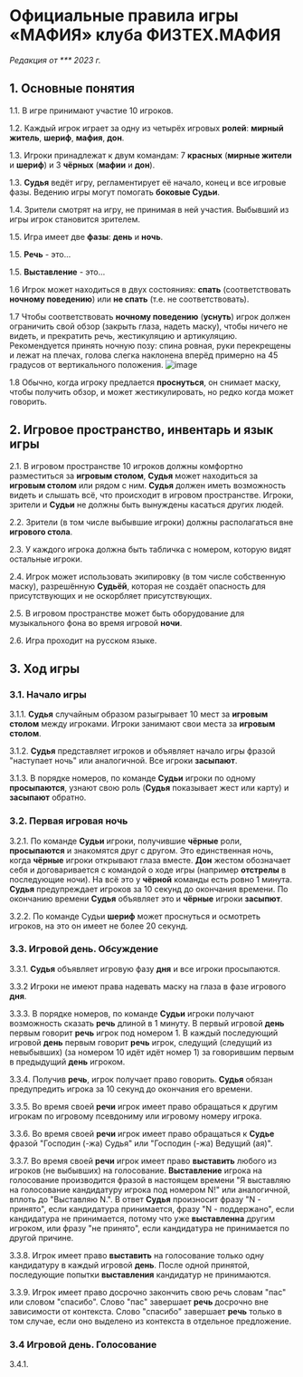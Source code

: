 # Официальные правила игры «МАФИЯ» клуба ФИЗТЕХ.МАФИЯ

*Редакция от *** 2023 г.*

## 1. Основные понятия

1.1. В игре принимают участие 10 игроков.

1.2. Каждый игрок играет за одну из четырёх игровых **ролей**: **мирный житель**, **шериф**, **мафия**, **дон**.

1.3. Игроки принадлежат к двум командам: 7 **красных** (**мирные жители** и **шериф**) и 3 **чёрных** (**мафии** и **дон**).

1.3. **Судья** ведёт игру, регламентирует её начало, конец и все игровые фазы. Ведению игры могут помогать **боковые Судьи**.

1.4. Зрители смотрят на игру, не принимая в ней участия. Выбывший из игры игрок становится зрителем.

1.5. Игра имеет две **фазы**: **день** и **ночь**.

1.5. **Речь** - это...

1.5. **Выставление** - это...

1.6 Игрок может находиться в двух состояниях: **спать** (соответствовать **ночному поведению**) или **не спать** (т.е. не соответствовать).

1.7 Чтобы соответствовать **ночному поведению** (**уснуть**) игрок должен ограничить свой обзор (закрыть глаза, надеть маску), чтобы ничего не видеть, и прекратить речь, жестикуляцию и артикуляцию. Рекомендуется принять ночную позу: спина ровная, руки перекрещены и лежат на плечах, голова слегка наклонена вперёд примерно на 45 градусов от вертикального положения.
![image](https://github.com/MaximilianYan/Phystech.Mafia/assets/33744661/c08e0db1-8142-46ed-b175-2efa60b59267)

1.8 Обычно, когда игроку предлается **проснуться**, он снимает маску, чтобы получить обзор, и может жестикулировать, но редко когда может говорить.

## 2. Игровое пространство, инвентарь и язык игры

2.1. В игровом пространстве 10 игроков должны комфортно разместиться за **игровым столом**, **Судья** может находиться за **игровым столом** или рядом с ним. **Судья** должен иметь возможность видеть и слышать всё, что происходит в игровом пространстве. Игроки, зрители и **Судьи** не должны быть вынуждены касаться других людей.

2.2. Зрители (в том числе выбывшие игроки) должны располагаться вне **игрового стола**.

2.3. У каждого игрока должна быть табличка с номером, которую видят остальные игроки.

2.4. Игрок может использовать экипировку (в том числе собственную маску), разрешённую **Судьёй**, которая не создаёт опасность для присутствующих и не оскорбляет присутствующих.

2.5. В игровом пространстве может быть оборудование для музыкального фона во время игровой **ночи**.

2.6. Игра проходит на русском языке.

## 3. Ход игры

### 3.1. Начало игры

3.1.1. **Судья** случайным образом разыгрывает 10 мест за **игровым столом** между игроками. Игроки занимают свои места за **игровым столом**.

3.1.2. **Судья** представляет игроков и объявляет начало игры фразой "наступает ночь" или аналогичной. Все игроки **засыпают**.

3.1.3. В порядке номеров, по команде **Судьи** игроки по одному **просыпаются**, узнают свою роль (**Судья** показывает жест или карту) и **засыпают** обратно.

### 3.2. Первая игровая ночь

3.2.1. По команде **Судьи** игроки, получившие **чёрные** роли, **просыпаются** и знакомятся друг с другом. Это единственная ночь, когда **чёрные** игроки открывают глаза вместе. **Дон** жестом обозначает себя и договаривается с командой о ходе игры (например **отстрелы** в последующие ночи). На всё это у **чёрной** команды есть ровно 1 минута. **Судья** предупреждает игроков за 10 секунд до окончания времени. По окончанию времени **Судья** объявляет это и **чёрные** игроки **засыпют**.

3.2.2. По команде Судьи **шериф** может проснуться и осмотреть игроков, на это он имеет не более 20 секунд.

### 3.3. Игровой день. Обсуждение

3.3.1. **Судья** объявляет игровую фазу **дня** и все игроки просыпаются.

3.3.2 Игроки не имеют права надевать маску на глаза в фазе игрового **дня**.

3.3.3. В порядке номеров, по команде **Судьи** игроки получают возможность сказать **речь** длиной в 1 минуту. В первый игровой **день** первым говорит **речь** игрок под номером 1. В каждый последующий игровой **день** первым говорит **речь** игрок, следущий (следущий из невыбывших) (за номером 10 идёт идёт номер 1) за говорившим первым в предыдущий **день** игроком.

3.3.4. Получив **речь**, игрок получает право говорить. **Судья** обязан предупредить игрока за 10 секунд до окончания его времени.

3.3.5. Во время своей **речи** игрок имеет право обращаться к другим игрокам по игровому псевдониму или игровому номеру игрока.

3.3.6. Во время своей **речи** игрок имеет право обращаться к **Судье** фразой "Господин (-жа) Судья" или "Господин (-жа) Ведущий (ая)".

3.3.7. Во время своей **речи** игрок имеет право **выставить** любого из игроков (не выбывших) на голосование. **Выставление** игрока на голосование производится фразой в настоящем времени "Я выставляю на голосование кандидатуру игрока под номером N!" или аналогичной, вплоть до "Выставляю N.". В ответ **Судья** произносит фразу "N - принято", если кандидатура принимается, фразу "N - поддержано", если кандидатура не принимается, потому что уже **выставленна** другим игроком, или фразу "не принято", если кандидатура не принимается по другой причине.

3.3.8. Игрок имеет право **выставить** на голосование только одну кандидатуру в каждый игровой **день**. После одной принятой, последующие попытки **выставления** кандидатур не принимаются.

3.3.9. Игрок имеет право досрочно закончить свою речь словам "пас" или словом "спасибо". Слово "пас" завершает **речь** досрочно вне зависимости от контекста. Слово 
"спасибо" завершает **речь** только в том случае, если оно выделено из контекста в отдельное предложение.

### 3.4 Игровой день. Голосование

3.4.1. 
